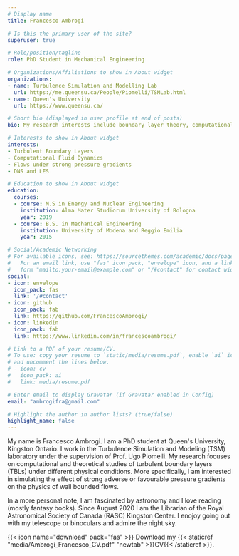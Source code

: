 ```yaml
---
# Display name
title: Francesco Ambrogi

# Is this the primary user of the site?
superuser: true

# Role/position/tagline
role: PhD Student in Mechanical Engineering

# Organizations/Affiliations to show in About widget
organizations:
- name: Turbulence Simulation and Modelling Lab
  url: https://me.queensu.ca/People/Piomelli/TSMLab.html
- name: Queen's University
  url: https://www.queensu.ca/

# Short bio (displayed in user profile at end of posts)
bio: My research interests include boundary layer theory, computational fluid dynamics, direct numerical and  lage eddy simulations.

# Interests to show in About widget
interests:
- Turbulent Boundary Layers
- Computational Fluid Dynamics
- Flows under strong pressure gradients
- DNS and LES

# Education to show in About widget
education:
  courses:
  - course: M.S in Energy and Nuclear Engineering
    institution: Alma Mater Studiorum University of Bologna
    year: 2019
  - course: B.S. in Mechanical Engineering
    institution: University of Modena and Reggio Emilia
    year: 2015

# Social/Academic Networking
# For available icons, see: https://sourcethemes.com/academic/docs/page-builder/#icons
#   For an email link, use "fas" icon pack, "envelope" icon, and a link in the
#   form "mailto:your-email@example.com" or "/#contact" for contact widget.
social:
- icon: envelope
  icon_pack: fas
  link: '/#contact'
- icon: github
  icon_pack: fab
  link: https://github.com/FrancescoAmbrogi/
- icon: linkedin
  icon_pack: fab
  link: https://www.linkedin.com/in/francescoambrogi/

# Link to a PDF of your resume/CV.
# To use: copy your resume to `static/media/resume.pdf`, enable `ai` icons in `params.toml`, 
# and uncomment the lines below.
# - icon: cv
#   icon_pack: ai
#   link: media/resume.pdf

# Enter email to display Gravatar (if Gravatar enabled in Config)
email: "ambrogifra@gmail.com"

# Highlight the author in author lists? (true/false)
highlight_name: false
---
```


My name is Francesco Ambrogi. I am a PhD student at Queen's University, Kingston Ontario. I work in the Turbulence Simulation and Modeling (TSM) laboratory under the supervision of Prof. Ugo Piomelli. My research focuses on computational and theoretical studies of turbulent boundary layers (TBLs) under different physical conditions. More specifically, I am interested in simulating the effect of strong adverse or favourable pressure gradients on the physics of wall bounded flows.

In a more personal note, I am fascinated by astronomy and I love reading (mostly fantasy books). Since August 2020 I am the Librarian of the Royal Astronomical Society of Canada (RASC) Kingston Center. I enojoy going out with my telescope or binoculars and admire the night sky. 

{{< icon name="download" pack="fas" >}} Download my {{< staticref "media/Ambrogi_Francesco_CV.pdf" "newtab" >}}CV{{< /staticref >}}.
